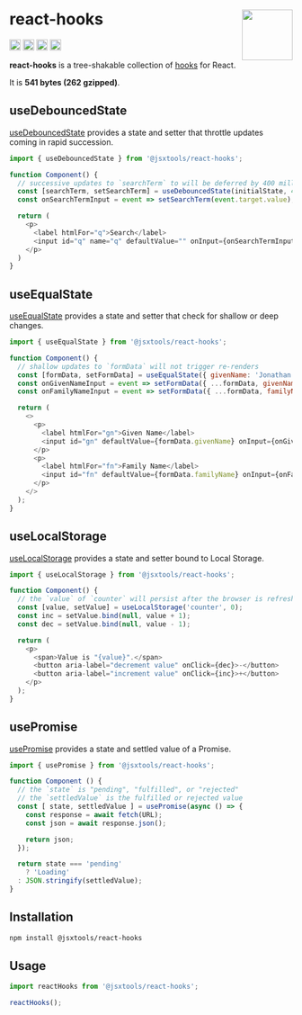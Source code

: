 # react-hooks [<img src="https://avatars.githubusercontent.com/u/52989093" alt="" width="90" height="90" align="right">][frontend]

[<img alt="npm version" src="https://img.shields.io/npm/v/@jsxtools/react-hooks.svg" height="20">](https://www.npmjs.com/package/@jsxtools/react-hooks)
[<img alt="build status" src="https://img.shields.io/travis/jsxtools/frontend/master.svg" height="20">](https://travis-ci.org/github/jsxtools/frontend)
[<img alt="issue tracker" src="https://img.shields.io/github/issues/jsxtools/frontend/react-hooks.svg" height="20">](https://github.com/jsxtools/frontend/issues?q=is:issue+is:open+label:react-hooks)
[<img alt="pull requests" src="https://img.shields.io/github/issues-pr/jsxtools/frontend/react-hooks.svg" height="20">](https://github.com/jsxtools/frontend/pulls?q=is:pr+is:open+label:react-hooks)

**react-hooks** is a tree-shakable collection of [hooks] for React.

It is <strong size>541 bytes (262 gzipped)</strong>.

## useDebouncedState

[useDebouncedState](../../packages/hooks/use-debounced-state-factory) provides a state and setter that throttle updates coming in rapid succession.

```js
import { useDebouncedState } from '@jsxtools/react-hooks';

function Component() {
  // successive updates to `searchTerm` to will be deferred by 400 milliseconds
  const [searchTerm, setSearchTerm] = useDebouncedState(initialState, 400);
  const onSearchTermInput = event => setSearchTerm(event.target.value);

  return (
    <p>
      <label htmlFor="q">Search</label>
      <input id="q" name="q" defaultValue="" onInput={onSearchTermInput}>
    </p>
  )
}
```

## useEqualState

[useEqualState](../../packages/hooks/use-equal-state-factory) provides a state and setter that check for shallow or deep changes.

```js
import { useEqualState } from '@jsxtools/react-hooks';

function Component() {
  // shallow updates to `formData` will not trigger re-renders
  const [formData, setFormData] = useEqualState({ givenName: 'Jonathan', familyName: 'Neal' });
  const onGivenNameInput = event => setFormData({ ...formData, givenName: event.target.value });
  const onFamilyNameInput = event => setFormData({ ...formData, familyName: event.target.value });

  return (
    <>
      <p>
        <label htmlFor="gn">Given Name</label>
        <input id="gn" defaultValue={formData.givenName} onInput={onGivenNameInput} />
      </p>
      <p>
        <label htmlFor="fn">Family Name</label>
        <input id="fn" defaultValue={formData.familyName} onInput={onFamilyNameInput} />
      </p>
    </>
  );
}
```

## useLocalStorage

[useLocalStorage](../../packages/hooks/use-local-storage-factory) provides a state and setter bound to Local Storage.

```js
import { useLocalStorage } from '@jsxtools/react-hooks';

function Component() {
  // the `value` of `counter` will persist after the browser is refreshed
  const [value, setValue] = useLocalStorage('counter', 0);
  const inc = setValue.bind(null, value + 1);
  const dec = setValue.bind(null, value - 1);

  return (
    <p>
      <span>Value is "{value}".</span>
      <button aria-label="decrement value" onClick={dec}>-</button>
      <button aria-label="increment value" onClick={inc}>+</button>
    </p>
  );
}
```

## usePromise

[usePromise](../../packages/hooks/use-promise-factory) provides a state and settled value of a Promise.

```js
import { usePromise } from '@jsxtools/react-hooks';

function Component () {
  // the `state` is "pending", "fulfilled", or "rejected"
  // the `settledValue` is the fulfilled or rejected value
  const [ state, settledValue ] = usePromise(async () => {
    const response = await fetch(URL);
    const json = await response.json();

    return json;
  });

  return state === 'pending'
    ? 'Loading'
  : JSON.stringify(settledValue);
}
```

## Installation

```sh
npm install @jsxtools/react-hooks
```

## Usage

```js
import reactHooks from '@jsxtools/react-hooks';

reactHooks();
```

[hooks]: https://reactjs.org/docs/hooks-reference.html
[frontend]: https://github.com/jsxtools/frontend
